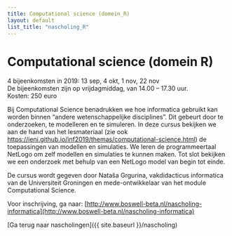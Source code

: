 ```yaml
---
title: Computational science (domein_R)
layout: default
list_title: "nascholing_R"
---
```


# Computational science (domein R)
4 bijeenkomsten in 2019: 13 sep, 4 okt, 1 nov, 22 nov <br>
De bijeenkomsten zijn op vrijdagmiddag, van 14.00 – 17.30 uur. <br>
Kosten: 250 euro

Bij Computational Science benadrukken we hoe informatica gebruikt kan worden binnen “andere wetenschappelijke disciplines”. Dit gebeurt door te onderzoeken, te modelleren en te simuleren. In deze cursus bekijken we aan de hand van het lesmateriaal (zie ook https://ieni.github.io/inf2019/themas/computational-science.html) de toepassingen van modellen en simulaties. We leren de programmeertaal NetLogo om zelf modellen en simulaties te kunnen maken. Tot slot bekijken we een onderzoek met behulp van een NetLogo model van begin tot einde.

De cursus wordt gegeven door Nataša Grgurina, vakdidacticus informatica van de Universiteit Groningen en mede-ontwikkelaar van het module Computational Science.

Voor inschrijving, ga naar: [http://www.boswell-beta.nl/nascholing-informatica](http://www.boswell-beta.nl/nascholing-informatica)

[Ga terug naar nascholingen]({{ site.baseurl }}/nascholing)
